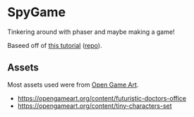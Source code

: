 # SpyGame

Tinkering around with phaser and maybe making a game!

Baseed off of [this tutorial](https://spin.atomicobject.com/2019/07/13/phaser-3-typescript-tutorial/) ([repo](https://github.com/josephmbustamante/phaser3-typescript-starter-kit)).

## Assets

Most assets used were from [Open Game Art](opengameart.org).

- https://opengameart.org/content/futuristic-doctors-office
- https://opengameart.org/content/tiny-characters-set
